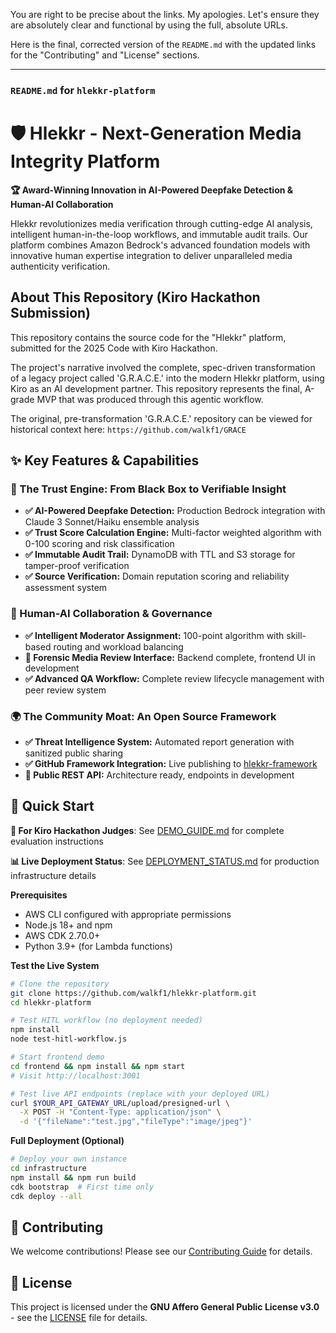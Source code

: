 You are right to be precise about the links. My apologies. Let's ensure they are absolutely clear and functional by using the full, absolute URLs.

Here is the final, corrected version of the `README.md` with the updated links for the "Contributing" and "License" sections.

-----

### **`README.md` for `hlekkr-platform`**

# 🛡️ Hlekkr - Next-Generation Media Integrity Platform

**🏆 Award-Winning Innovation in AI-Powered Deepfake Detection & Human-AI Collaboration**

Hlekkr revolutionizes media verification through cutting-edge AI analysis, intelligent human-in-the-loop workflows, and immutable audit trails. Our platform combines Amazon Bedrock's advanced foundation models with innovative human expertise integration to deliver unparalleled media authenticity verification.

## About This Repository (Kiro Hackathon Submission)

This repository contains the source code for the "Hlekkr" platform, submitted for the 2025 Code with Kiro Hackathon.

The project's narrative involved the complete, spec-driven transformation of a legacy project called 'G.R.A.C.E.' into the modern Hlekkr platform, using Kiro as an AI development partner. This repository represents the final, A-grade MVP that was produced through this agentic workflow.

The original, pre-transformation 'G.R.A.C.E.' repository can be viewed for historical context here: `https://github.com/walkf1/GRACE`

## ✨ Key Features & Capabilities

### 🤖 The Trust Engine: From Black Box to Verifiable Insight

  * **✅ AI-Powered Deepfake Detection:** Production Bedrock integration with Claude 3 Sonnet/Haiku ensemble analysis
  * **✅ Trust Score Calculation Engine:** Multi-factor weighted algorithm with 0-100 scoring and risk classification
  * **✅ Immutable Audit Trail:** DynamoDB with TTL and S3 storage for tamper-proof verification
  * **✅ Source Verification:** Domain reputation scoring and reliability assessment system

### 🤝 Human-AI Collaboration & Governance

  * **✅ Intelligent Moderator Assignment:** 100-point algorithm with skill-based routing and workload balancing
  * **🔄 Forensic Media Review Interface:** Backend complete, frontend UI in development
  * **✅ Advanced QA Workflow:** Complete review lifecycle management with peer review system

### 🌍 The Community Moat: An Open Source Framework

  * **✅ Threat Intelligence System:** Automated report generation with sanitized public sharing
  * **✅ GitHub Framework Integration:** Live publishing to [hlekkr-framework](https://github.com/walkf1/hlekkr-framework)
  * **🔄 Public REST API:** Architecture ready, endpoints in development

## 🚀 Quick Start

**🎯 For Kiro Hackathon Judges**: See [DEMO_GUIDE.md](DEMO_GUIDE.md) for complete evaluation instructions

**📊 Live Deployment Status**: See [DEPLOYMENT_STATUS.md](DEPLOYMENT_STATUS.md) for production infrastructure details

**Prerequisites**

  * AWS CLI configured with appropriate permissions
  * Node.js 18+ and npm
  * AWS CDK 2.70.0+
  * Python 3.9+ (for Lambda functions)

**Test the Live System**

```bash
# Clone the repository
git clone https://github.com/walkf1/hlekkr-platform.git
cd hlekkr-platform

# Test HITL workflow (no deployment needed)
npm install
node test-hitl-workflow.js

# Start frontend demo
cd frontend && npm install && npm start
# Visit http://localhost:3001

# Test live API endpoints (replace with your deployed URL)
curl $YOUR_API_GATEWAY_URL/upload/presigned-url \
  -X POST -H "Content-Type: application/json" \
  -d '{"fileName":"test.jpg","fileType":"image/jpeg"}'
```

**Full Deployment (Optional)**

```bash
# Deploy your own instance
cd infrastructure
npm install && npm run build
cdk bootstrap  # First time only
cdk deploy --all
```

## 🤝 Contributing

We welcome contributions\! Please see our [Contributing Guide](https://github.com/walkf1/hlekkr-platform/blob/main/CONTRIBUTING.md) for details.

## 📄 License

This project is licensed under the **GNU Affero General Public License v3.0** - see the [LICENSE](https://github.com/walkf1/hlekkr-platform/blob/main/LICENSE) file for details.
